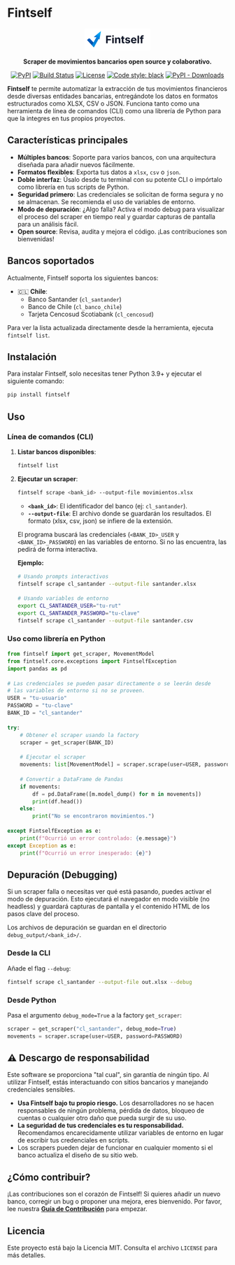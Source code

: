 # Fintself

<p align="center">
  <picture>
    <source media="(prefers-color-scheme: dark)" srcset="assets/logo_fintself_dark.png">
    <source media="(prefers-color-scheme: light)" srcset="assets/logo_fintself_light.png">
    <img alt="Fintself Logo" src="assets/logo_fintself_light.png" width="150">
  </picture>
</p>

<p align="center">
  <strong>Scraper de movimientos bancarios open source y colaborativo.</strong>
</p>

<p align="center">
  <a href="https://pypi.org/project/fintself/"><img alt="PyPI" src="https://img.shields.io/pypi/v/fintself.svg"></a>
  <a href="https://github.com/fintself/fintself/actions/workflows/release.yml"><img alt="Build Status" src="https://github.com/fintself/fintself/actions/workflows/release.yml/badge.svg"></a>
  <a href="https://github.com/fintself/fintself/blob/main/LICENSE"><img alt="License" src="https://img.shields.io/pypi/l/fintself.svg"></a>
  <a href="https://github.com/psf/black"><img alt="Code style: black" src="https://img.shields.io/badge/code%20style-black-000000.svg"></a>
  <a href="https://pypistats.org/packages/fintself"><img alt="PyPI - Downloads" src="https://img.shields.io/pypi/dm/fintself"></a>
</p>

**Fintself** te permite automatizar la extracción de tus movimientos financieros desde diversas entidades bancarias, entregándote los datos en formatos estructurados como XLSX, CSV o JSON. Funciona tanto como una herramienta de línea de comandos (CLI) como una librería de Python para que la integres en tus propios proyectos.

## Características principales

- **Múltiples bancos**: Soporte para varios bancos, con una arquitectura diseñada para añadir nuevos fácilmente.
- **Formatos flexibles**: Exporta tus datos a `xlsx`, `csv` o `json`.
- **Doble interfaz**: Úsalo desde tu terminal con su potente CLI o impórtalo como librería en tus scripts de Python.
- **Seguridad primero**: Las credenciales se solicitan de forma segura y no se almacenan. Se recomienda el uso de variables de entorno.
- **Modo de depuración**: ¿Algo falla? Activa el modo debug para visualizar el proceso del scraper en tiempo real y guardar capturas de pantalla para un análisis fácil.
- **Open source**: Revisa, audita y mejora el código. ¡Las contribuciones son bienvenidas!

## Bancos soportados

Actualmente, Fintself soporta los siguientes bancos:

- 🇨🇱 **Chile**:
  - Banco Santander (`cl_santander`)
  - Banco de Chile (`cl_banco_chile`)
  - Tarjeta Cencosud Scotiabank (`cl_cencosud`)

Para ver la lista actualizada directamente desde la herramienta, ejecuta `fintself list`.

## Instalación

Para instalar Fintself, solo necesitas tener Python 3.9+ y ejecutar el siguiente comando:

```bash
pip install fintself
```

## Uso

### Línea de comandos (CLI)

1.  **Listar bancos disponibles**:

    ```bash
    fintself list
    ```

2.  **Ejecutar un scraper**:

    ```bash
    fintself scrape <bank_id> --output-file movimientos.xlsx
    ```

    - **`<bank_id>`**: El identificador del banco (ej: `cl_santander`).
    - **`--output-file`**: El archivo donde se guardarán los resultados. El formato (xlsx, csv, json) se infiere de la extensión.

    El programa buscará las credenciales (`<BANK_ID>_USER` y `<BANK_ID>_PASSWORD`) en las variables de entorno. Si no las encuentra, las pedirá de forma interactiva.

    **Ejemplo:**

    ```bash
    # Usando prompts interactivos
    fintself scrape cl_santander --output-file santander.xlsx

    # Usando variables de entorno
    export CL_SANTANDER_USER="tu-rut"
    export CL_SANTANDER_PASSWORD="tu-clave"
    fintself scrape cl_santander --output-file santander.csv
    ```

### Uso como librería en Python

```python
from fintself import get_scraper, MovementModel
from fintself.core.exceptions import FintselfException
import pandas as pd

# Las credenciales se pueden pasar directamente o se leerán desde
# las variables de entorno si no se proveen.
USER = "tu-usuario"
PASSWORD = "tu-clave"
BANK_ID = "cl_santander"

try:
    # Obtener el scraper usando la factory
    scraper = get_scraper(BANK_ID)

    # Ejecutar el scraper
    movements: list[MovementModel] = scraper.scrape(user=USER, password=PASSWORD)

    # Convertir a DataFrame de Pandas
    if movements:
        df = pd.DataFrame([m.model_dump() for m in movements])
        print(df.head())
    else:
        print("No se encontraron movimientos.")

except FintselfException as e:
    print(f"Ocurrió un error controlado: {e.message}")
except Exception as e:
    print(f"Ocurrió un error inesperado: {e}")

```

## Depuración (Debugging)

Si un scraper falla o necesitas ver qué está pasando, puedes activar el modo de depuración. Esto ejecutará el navegador en modo visible (no headless) y guardará capturas de pantalla y el contenido HTML de los pasos clave del proceso.

Los archivos de depuración se guardan en el directorio `debug_output/<bank_id>/`.

### Desde la CLI

Añade el flag `--debug`:

```bash
fintself scrape cl_santander --output-file out.xlsx --debug
```

### Desde Python

Pasa el argumento `debug_mode=True` a la factory `get_scraper`:

```python
scraper = get_scraper("cl_santander", debug_mode=True)
movements = scraper.scrape(user=USER, password=PASSWORD)
```

## ⚠️ Descargo de responsabilidad

Este software se proporciona "tal cual", sin garantía de ningún tipo. Al utilizar Fintself, estás interactuando con sitios bancarios y manejando credenciales sensibles.

- **Usa Fintself bajo tu propio riesgo.** Los desarrolladores no se hacen responsables de ningún problema, pérdida de datos, bloqueo de cuentas o cualquier otro daño que pueda surgir de su uso.
- **La seguridad de tus credenciales es tu responsabilidad.** Recomendamos encarecidamente utilizar variables de entorno en lugar de escribir tus credenciales en scripts.
- Los scrapers pueden dejar de funcionar en cualquier momento si el banco actualiza el diseño de su sitio web.

## ¿Cómo contribuir?

¡Las contribuciones son el corazón de Fintself! Si quieres añadir un nuevo banco, corregir un bug o proponer una mejora, eres bienvenido. Por favor, lee nuestra [**Guía de Contribución**](CONTRIBUTING.md) para empezar.

## Licencia

Este proyecto está bajo la Licencia MIT. Consulta el archivo `LICENSE` para más detalles.
